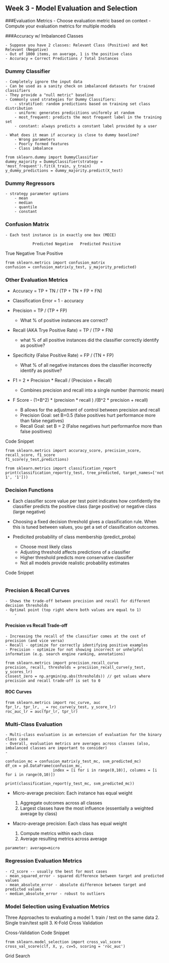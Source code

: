 ## Week 3 - Model Evaluation and Selection


###Evaluation Metrics
	- Choose evaluation metric based on context
	- Compute your evaluation metrics for multiple models

###Accuracy w/ Imbalanced Classes

	- Suppose you have 2 classes: Relevant Class (Positive) and Not Relevant (Negative)
	- Out of 1000 items, on average, 1 is the positive class
	- Accuracy = Correct Predictions / Total Instances



### Dummy Classifier

	- Completely ignore the input data
	- Can be used as a sanity check on imbalanced datasets for trained classifiers
	- They provide a "null metric" baseline 
	- Commonly used strategies for Dummy Classifiers:
		- stratified: random predictions based on training set class distribution
		- uniform: generates predicitions uniformly at random
		- most_frequent: predicts the most frequent label in the training set 
		- constant: always predicts a constant label provided by a user

	- What does it mean if accuracy is close to dummy baseline?
		- Wrong parameters
		- Poorly formed features
		- Class imbalance

```
from sklearn.dummy import DummyClassifier
dummy_majority = DummyClassifier(strategy = 'most_frequent').fit(X_train, y_train)
y_dummy_predictions = dummy_majority.predict(X_test)
```

### Dummy Regressors
	- strategy parameter options
		- mean
		- median
		- quantile
		- constant


### Confusion Matrix
	- Each test instance is in exactly one box (MECE)

				Predicted Negative   Predicted Positive
True Negative
True Positive


```
from sklearn.metrics import confusion_matrix
confusion = confusion_matrix(y_test, y_majority_predicted)
```

### Other Evaluation Metrics

- Accuracy = TP + TN / (TP + TN + FP + FN)
- Classification Error = 1 - accuracy
- Precision = TP / (TP + FP)
	- What % of positive instances are correct?
- Recall (AKA Trye Positive Rate) = TP / (TP + FN)
	- what % of all positive instances did the classifier correctly identify as positive?

- Specificity (False Positive Rate) = FP / (TN + FP)
	- What % of all negative instances does the classifier incorrectly identify as positive?

- F1 = 2 * Precision * Recall / (Precision + Recall) 
	- Combines precision and recall into a single number (harmonic mean)

- F Score - (1+B^2) * (precision * recall ) /(B^2 * precision + recall)
	- B allows for the adjustment of control between precision and recall
	- Precision Goal: set B=0.5 (false positives hurt performance more than false negatives)
	- Recall Goal: set B = 2 (False negatives hurt performanfce more than false positives)


Code Snippet
```
from sklearn.metrics import accuracy_score, precision_score, recall_score, f1_score
f1_score(y_test,predictions)

from sklearn.metrics import classification_report
print(classification_report(y_test, tree_predicted, target_names=['not 1', '1']))
```


### Decision Functions

- Each classifier score value per test point indicates how confidently the classifier predicts the positive class (large positive) or negative class (large negative)
- Choosing a fixed decision threshold gives a classification rule. When this is tuned between values, you get a set of classification outcomes.

- Predicited probability of class membership (predict_proba)
	- Choose most likely class
	- Adjusting threshold affects predictions of a classifier
	- Higher threshold predicts more conservative classifier
	- Not all models provide realistic probability estimates


Code Snippet
```
```



### Precision & Recall Curves

	- Shows the trade-off between precision and recall for different decision thresholds
	- Optimal point (top right where both values are equal to 1)
		-


#### Precision vs Recall Trade-off
	- Increasing the recall of the classifier comes at the cost of precision (and vice versa)
	- Recall - optimize for correctly identifying positive examples
	- Precision - optimize for not showing incorrect or unhelpful information (e.g. search engine ranking, annotations)


```
from sklearn.metrics import precision_recall_curve
precision, recall, thresholds = precision_recall_curve(y_test, y_scores_lr)
closest_zero = np.argmin(np.abs(thresholds)) // get values where precision and recall trade-off is set to 0
```


#### ROC Curves


```
from sklearn.metrics import roc_curve, auc
fpr_lr, tpr_lr, _ = roc_curve(y_test, y_score_lr)
roc_auc_lr = auc(fpr_lr, tpr_lr)
```


### Multi-Class Evaluation

	- Multi-class evaluation is an extension of evaluation for the binary class case
	- Overall, evaluation metrics are averages across classes (also, imbalanced classes are important to consider)
	- 

```
confusion_mc = confusion_matrix(y_test_mc, svm_predicted_mc)
df_cm = pd.DataFrame(confusion_mc, 
                     index = [i for i in range(0,10)], columns = [i for i in range(0,10)])

print(classification_report(y_test_mc, svm_predicted_mc))
```


- Micro-average precision: Each instance has equal weight
	1. Aggregate outcomes across all classes
	2. Largest classes have the most influence (essentially a weighted average by class)

- Macro-average precision: Each class has equal weight	
	1. Compute metrics within each class
	2. Average resulting metrics across average

`parameter: average=micro`

### Regression Evaluation Metrics

	- r2_score -- usually the best for most cases
	- mean_squared_error - squared difference between target and predicted values
	- mean_absolute_error - absolute difference between target and predicted values 
	- median_absolute_error - robust to outliers

### Model Selection using Evaluation Metrics

Three Approaches to evaluating a model
	1. train / test on the same data
	2. Single train/test split
	3. K-Fold Cross Validation

Cross-Validation Code Snippet

```
from sklearn.model_selection import cross_val_score
cross_val_score(clf, X, y, cv=5, scoring = 'roc_auc')
```

Grid Search







